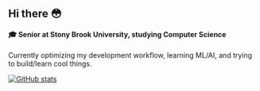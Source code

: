 ## Hi there 😳

#### 🎓 Senior at Stony Brook University, studying Computer Science

Currently optimizing my development workflow, learning ML/AI, and trying to build/learn cool things.

[![GitHub stats](https://github-readme-stats.vercel.app/api?username=nitsujiang)](https://github.com/nitsujiang/github-readme-stats)

